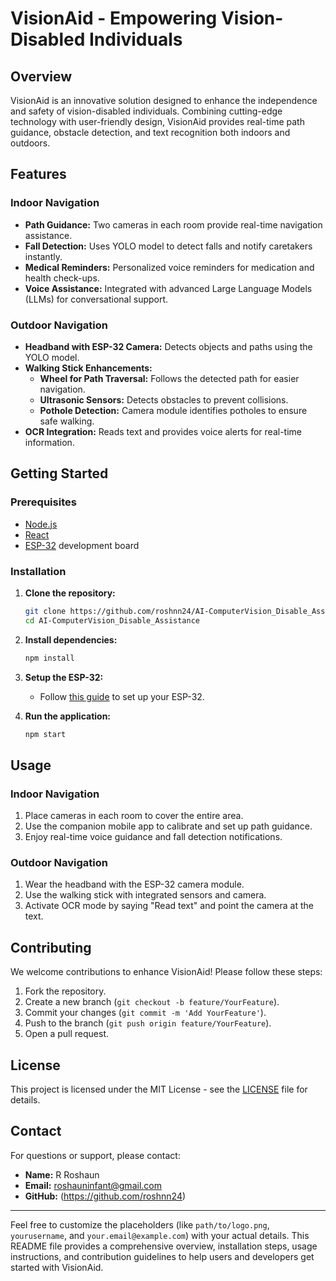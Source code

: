 # VisionAid - Empowering Vision-Disabled Individuals



## Overview

VisionAid is an innovative solution designed to enhance the independence and safety of vision-disabled individuals. Combining cutting-edge technology with user-friendly design, VisionAid provides real-time path guidance, obstacle detection, and text recognition both indoors and outdoors. 

## Features

### Indoor Navigation
- **Path Guidance:** Two cameras in each room provide real-time navigation assistance.
- **Fall Detection:** Uses YOLO model to detect falls and notify caretakers instantly.
- **Medical Reminders:** Personalized voice reminders for medication and health check-ups.
- **Voice Assistance:** Integrated with advanced Large Language Models (LLMs) for conversational support.

### Outdoor Navigation
- **Headband with ESP-32 Camera:** Detects objects and paths using the YOLO model.
- **Walking Stick Enhancements:**
  - **Wheel for Path Traversal:** Follows the detected path for easier navigation.
  - **Ultrasonic Sensors:** Detects obstacles to prevent collisions.
  - **Pothole Detection:** Camera module identifies potholes to ensure safe walking.
- **OCR Integration:** Reads text and provides voice alerts for real-time information.

## Getting Started

### Prerequisites
- [Node.js](https://nodejs.org/)
- [React](https://reactjs.org/)
- [ESP-32](https://www.espressif.com/en/products/socs/esp32) development board

### Installation

1. **Clone the repository:**
    ```sh
    git clone https://github.com/roshnn24/AI-ComputerVision_Disable_Assistance.git
    cd AI-ComputerVision_Disable_Assistance
    ```

2. **Install dependencies:**
    ```sh
    npm install
    ```

3. **Setup the ESP-32:**
    - Follow [this guide](https://randomnerdtutorials.com/getting-started-with-esp32/) to set up your ESP-32.

4. **Run the application:**
    ```sh
    npm start
    ```

## Usage

### Indoor Navigation
1. Place cameras in each room to cover the entire area.
2. Use the companion mobile app to calibrate and set up path guidance.
3. Enjoy real-time voice guidance and fall detection notifications.

### Outdoor Navigation
1. Wear the headband with the ESP-32 camera module.
2. Use the walking stick with integrated sensors and camera.
3. Activate OCR mode by saying "Read text" and point the camera at the text.

## Contributing

We welcome contributions to enhance VisionAid! Please follow these steps:
1. Fork the repository.
2. Create a new branch (`git checkout -b feature/YourFeature`).
3. Commit your changes (`git commit -m 'Add YourFeature'`).
4. Push to the branch (`git push origin feature/YourFeature`).
5. Open a pull request.

## License

This project is licensed under the MIT License - see the [LICENSE](LICENSE) file for details.

## Contact

For questions or support, please contact:
- **Name:** R Roshaun
- **Email:** roshauninfant@gmail.com
- **GitHub:** (https://github.com/roshnn24)

---

Feel free to customize the placeholders (like `path/to/logo.png`, `yourusername`, and `your.email@example.com`) with your actual details. This README file provides a comprehensive overview, installation steps, usage instructions, and contribution guidelines to help users and developers get started with VisionAid.
